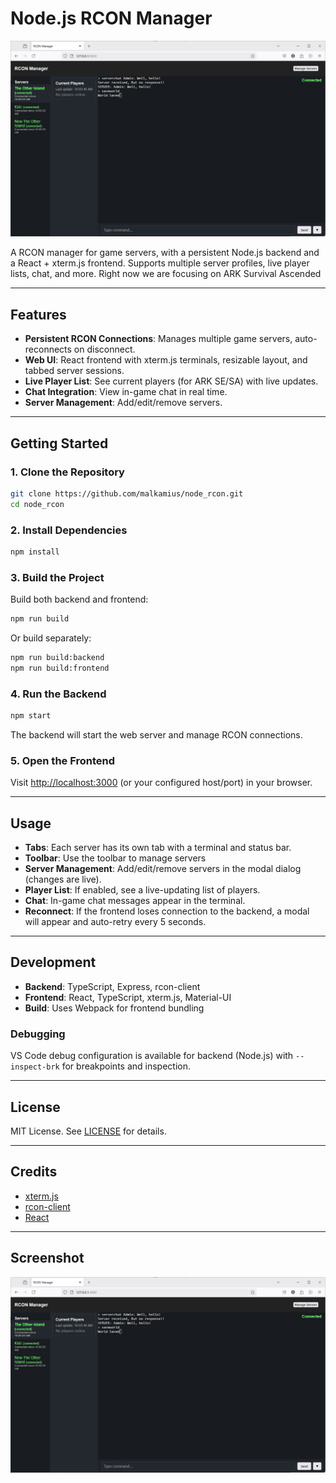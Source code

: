 # Node.js RCON Manager

![Screenshot](screeenshot.jpg)

A RCON manager for game servers, with a persistent Node.js backend and a React + xterm.js frontend. Supports multiple server profiles, live player lists, chat, and more.
Right now we are focusing on ARK Survival Ascended

---

## Features

- **Persistent RCON Connections**: Manages multiple game servers, auto-reconnects on disconnect.
- **Web UI**: React frontend with xterm.js terminals, resizable layout, and tabbed server sessions.
- **Live Player List**: See current players (for ARK SE/SA) with live updates.
- **Chat Integration**: View in-game chat in real time.
- **Server Management**: Add/edit/remove servers.

---

## Getting Started

### 1. Clone the Repository

```sh
git clone https://github.com/malkamius/node_rcon.git
cd node_rcon
```

### 2. Install Dependencies

```sh
npm install
```

### 3. Build the Project

Build both backend and frontend:

```sh
npm run build
```

Or build separately:

```sh
npm run build:backend
npm run build:frontend
```

### 4. Run the Backend

```sh
npm start
```

The backend will start the web server and manage RCON connections.

### 5. Open the Frontend

Visit [http://localhost:3000](http://localhost:3000) (or your configured host/port) in your browser.

---

## Usage

- **Tabs**: Each server has its own tab with a terminal and status bar.
- **Toolbar**: Use the toolbar to manage servers
- **Server Management**: Add/edit/remove servers in the modal dialog (changes are live).
- **Player List**: If enabled, see a live-updating list of players.
- **Chat**: In-game chat messages appear in the terminal.
- **Reconnect**: If the frontend loses connection to the backend, a modal will appear and auto-retry every 5 seconds.

---

## Development

- **Backend**: TypeScript, Express, rcon-client
- **Frontend**: React, TypeScript, xterm.js, Material-UI
- **Build**: Uses Webpack for frontend bundling

### Debugging

VS Code debug configuration is available for backend (Node.js) with `--inspect-brk` for breakpoints and inspection.

---

## License

MIT License. See [LICENSE](LICENSE) for details.

---

## Credits

- [xterm.js](https://xtermjs.org/)
- [rcon-client](https://www.npmjs.com/package/rcon-client)
- [React](https://react.dev/)

---

## Screenshot

![Screenshot](screeenshot.jpg)
